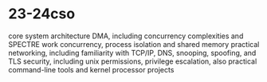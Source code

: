 # 23-24cso
core system architecture DMA, including concurrency complexities and SPECTRE work concurrency, process isolation and shared memory practical networking, including familiarity with TCP/IP, DNS, snooping, spoofing, and TLS security, including unix permissions, privilege escalation, also practical command-line tools and kernel processor projects
